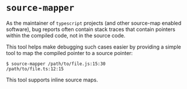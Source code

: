 # `source-mapper`

As the maintainer of `typescript` projects (and other source-map enabled
software), bug reports often contain stack traces that contain pointers within
the compiled code, not in the source code.

This tool helps make debugging such cases easier by providing a simple tool to
map the compiled pointer to a source pointer:

```shell
$ source-mapper /path/to/file.js:15:30
/path/to/file.ts:12:15
```

This tool supports inline source maps.
